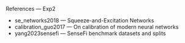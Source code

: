 References — Exp2

- se_networks2018 — Squeeze-and-Excitation Networks
- calibration_guo2017 — On calibration of modern neural networks
- yang2023sensefi — SenseFi benchmark datasets and splits
